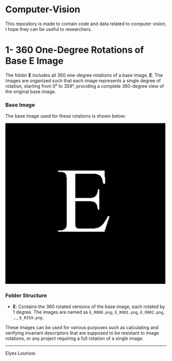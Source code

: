 # Computer-Vision

This repository is made to contain code and data related to computer vision, I hope they can be useful to researchers.

# 1- 360 One-Degree Rotations of Base E Image

The folder **E** includes all 360 one-degree rotations of a base image, **E**. The images are organized such that each image represents a single degree of rotation, starting from 0° to 359°, providing a complete 360-degree view of the original base image.

### Base Image

The base image used for these rotations is shown below:

![Base E Image](/E/E_R000.png)

### Folder Structure

- **E**: Contains the 360 rotated versions of the base image, each rotated by 1 degree. The images are named as `E_R000.png`, `E_R001.png`, `E_R002.png`, ..., `E_R359.png`.

These images can be used for various purposes such as calculating and verifying invariant descriptors that are supposed to be resistant to image rotations, or any project requiring a full rotation of a single image.

---

Elyes Lounissi
